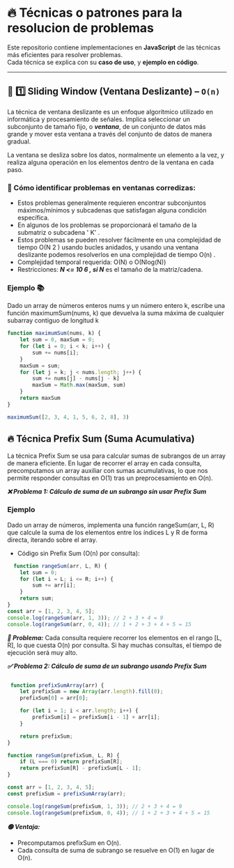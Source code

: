 # 🔥 Técnicas o patrones para la resolucion de problemas

Este repositorio contiene implementaciones en **JavaScript** de las técnicas más eficientes para resolver problemas.  
Cada técnica se explica con su **caso de uso**, y **ejemplo en código**.

---

## 📌 1️⃣ Sliding Window (Ventana Deslizante) – `O(n)`

La técnica de ventana deslizante es un enfoque algorítmico utilizado en informática y procesamiento de señales. Implica seleccionar un subconjunto de tamaño fijo, o ***ventana***,
de un conjunto de datos más grande y mover esta ventana a través del conjunto de datos de manera gradual.

La ventana se desliza sobre los datos, normalmente un elemento a la vez, y realiza alguna operación en los elementos dentro de la ventana en cada paso.

### 🤔 Cómo identificar problemas en ventanas corredizas:
- Estos problemas generalmente requieren encontrar  subconjuntos máximos/mínimos y  subcadenas  que satisfagan alguna condición específica.
- En algunos de los problemas se proporcionará el tamaño de la submatriz o subcadena ' K' .
- Estos problemas se pueden resolver fácilmente en una complejidad de tiempo O(N 2 ) usando bucles anidados, y usando una ventana deslizante podemos resolverlos en   una complejidad de tiempo O(n) .
- Complejidad temporal requerida:  O(N) o O(Nlog(N))
- Restricciones:  ***N <= 10 6  , si N*** es el tamaño de la matriz/cadena.

 ### Ejemplo 📚
Dado un array de números enteros nums y un número entero k, escribe una función maximumSum(nums, k) que devuelva la suma máxima de cualquier subarray contiguo de longitud k  

```js
function maximumSum(nums, k) {
    let sum = 0, maxSum = 0;
    for (let i = 0; i < k; i++) {
        sum += nums[i];
    }
    maxSum = sum;
    for (let j = k; j < nums.length; j++) {
        sum += nums[j] - nums[j - k]
        maxSum = Math.max(maxSum, sum)
    }
    return maxSum
}

maximumSum([2, 3, 4, 1, 5, 6, 2, 8], 3)
```


## 🔥 Técnica Prefix Sum (Suma Acumulativa)

La técnica Prefix Sum se usa para calcular sumas de subrangos de un array de manera eficiente. En lugar de recorrer el array en cada consulta, precomputamos un array auxiliar con sumas acumulativas,
lo que nos permite responder consultas en O(1) tras un preprocesamiento en O(n).

***❌ Problema 1: Cálculo de suma de un subrango sin usar Prefix Sum***

### Ejemplo
Dado un array de números, implementa una función rangeSum(arr, L, R) que calcule la suma de los elementos entre los índices L y R de forma directa, iterando sobre el array.

- Código sin Prefix Sum (O(n) por consulta):

```js
  function rangeSum(arr, L, R) {
    let sum = 0;
    for (let i = L; i <= R; i++) {
        sum += arr[i];
    }
    return sum;
}
const arr = [1, 2, 3, 4, 5];
console.log(rangeSum(arr, 1, 3)); // 2 + 3 + 4 = 9
console.log(rangeSum(arr, 0, 4)); // 1 + 2 + 3 + 4 + 5 = 15
```

***🔴 Problema:*** Cada consulta requiere recorrer los elementos en el rango [L, R], lo que cuesta O(n) por consulta. Si hay muchas consultas, el tiempo de ejecución será muy alto.

***✅ Problema 2: Cálculo de suma de un subrango usando Prefix Sum***

```js

 function prefixSumArray(arr) {
    let prefixSum = new Array(arr.length).fill(0);
    prefixSum[0] = arr[0];

    for (let i = 1; i < arr.length; i++) {
        prefixSum[i] = prefixSum[i - 1] + arr[i];
    }

    return prefixSum;
}

function rangeSum(prefixSum, L, R) {
    if (L === 0) return prefixSum[R];
    return prefixSum[R] - prefixSum[L - 1];
}

const arr = [1, 2, 3, 4, 5];
const prefixSum = prefixSumArray(arr);

console.log(rangeSum(prefixSum, 1, 3)); // 2 + 3 + 4 = 9
console.log(rangeSum(prefixSum, 0, 4)); // 1 + 2 + 3 + 4 + 5 = 15
```
***🟢 Ventaja:***

- Precomputamos prefixSum en O(n).
- Cada consulta de suma de subrango se resuelve en O(1) en lugar de O(n).

